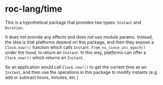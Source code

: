 # roc-lang/time

This is a hypothetical package that provides two types: `Instant` and `Duration`.

It does not provide any effects and does not use module params. Instead,
the idea is that platforms depend on this package, and then they expose a
`Clock.now!()` function which calls `Instant.from_ns_since_utc_epoch()` under the hood,
to return an `Instant`. In this way, platforms can offer a `Clock.now!()` which returns an `Instant`.

So an application would call `Clock.now!()` to get the current time as an `Instant`,
and then use the operations in this package to modify instants (e.g. add or subtract
hours, minutes, etc.)
